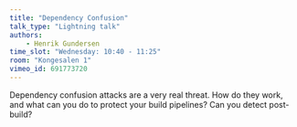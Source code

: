 ```yaml
---
title: "Dependency Confusion"
talk_type: "Lightning talk"
authors:
    - Henrik Gundersen
time_slot: "Wednesday: 10:40 - 11:25"
room: "Kongesalen 1"
vimeo_id: 691773720
---
```

Dependency confusion attacks are a very real threat. How do they work, and what can you do to protect your build pipelines? Can you detect post-build?

